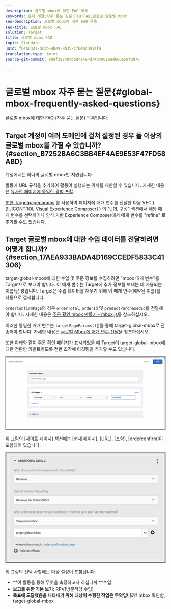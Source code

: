 ```yaml
---
description: 글로벌 mbox에 대한 FAQ 목록
keywords: 문제 해결;자주 묻는 질문;FAQ;FAQ;글로벌;글로벌 mbox
seo-description: 글로벌 mbox에 대한 FAQ 목록
seo-title: 글로벌 mbox FAQ
solution: Target
title: 글로벌 mbox FAQ
topic: Standard
uuid: f8eb0331-bc2b-4be9-9b35-c764ac091ef4
translation-type: tm+mt
source-git-commit: 9b8f39240cbbd7a494d74dc0016ed666a58fd870

---
```



# 글로벌 mbox 자주 묻는 질문{#global-mbox-frequently-asked-questions}

글로벌 mbox에 대한 FAQ (자주 묻는 질문) 목록입니다.

## Target 계정이 여러 도메인에 걸쳐 설정된 경우 둘 이상의 글로벌 mbox를 가질 수 있습니까? {#section_B7252BA6C3BB4EF4AE9E53F47FD58ABD}

계정에서는 하나의 글로벌 mbox만 지원됩니다.

활동에 URL 규칙을 추가하여 활동이 실행되는 위치를 제한할 수 있습니다. 자세한 내용은 [유사한 페이지에 동일한 경험 포함](../../../c-experiences/c-visual-experience-composer/temtest.md#task_2539D51A18044F82B0D9895636546781).

[또한 Targetpageparams](/help/c-implementing-target/c-implementing-target-for-client-side-web/targetpageparams.md) 를 사용하여 페이지에 매개 변수를 전달한 다음 VEC ( [!UICONTROL Visual Experience Composer] ) 의 &quot;URL 구성&quot; 섹션에서 해당 매개 변수를 선택하거나 양식 기반 Experience Composer에서 매개 변수를 &quot;refine&quot; 로 추가할 수도 있습니다.

## Target 글로벌 mbox에 대한 수입 데이터를 전달하려면 어떻게 합니까? {#section_17AEA933BADA4D169CCEDF5833C41306}

target-global-mbox에 대한 수입 및 주문 정보를 수집하려면 &quot;mbox 매개 변수&quot;를 Target으로 보내야 합니다. 이 매개 변수는 Target에 추가 정보를 보내는 데 사용되는 이름/값 쌍입니다. Target은 수입 데이터를 채우기 위해 이 매개 변수(예약된 이름)를 자동으로 검색합니다.

`orderConfirmPage`의 경우 `orderTotal`, `orderId` 및 `productPurchasedId`를 전달해야 합니다. 자세한 내용은 [주문 확인 mbox 만들기 - mbox.js](../../../c-implementing-target/c-implementing-target-for-client-side-web/t-mbox-download/orderconfirm-create.md#task_0036D5F6C062442788BB55E872816D82)를 참조하십시오.

이러한 동일한 매개 변수는 `targetPageParams()`()를 통해 target-global-mbox로 전송해야 합니다. 자세한 내용은 [글로벌 Mbox에 매개 변수 전달](../../../c-implementing-target/c-implementing-target-for-client-side-web/t-mbox-download/c-understanding-global-mbox/pass-parameters-to-global-mbox.md#concept_33362A04146C4E3C8E7089B65F38B5E5)을 참조하십시오.

또한 아래와 같이 주문 확인 페이지가 표시되었을 때 Target이 target-global-mbox에 대한 전환만 카운트하도록 전환 조각에 타깃팅을 추가할 수도 있습니다.

![](assets/revenue1.png)

위 그림의 [사이트 페이지] 섹션에는 [현재 페이지], [URL], [포함], [orderconfirm]이 포함되어 있습니다.

![](assets/revenue2.png)

위 그림의 선택 사항에는 다음 설정이 포함됩니다.

* **이 활동을 통해 무엇을 측정하고자 하십니까:**수입
* **보고를 위한 기본 보기:** RPV(방문객당 수입)
* **목표에 도달했음을 나타내기 위해 대상이 수행한 작업은 무엇입니까?** mbox 확인함, target-global-mbox